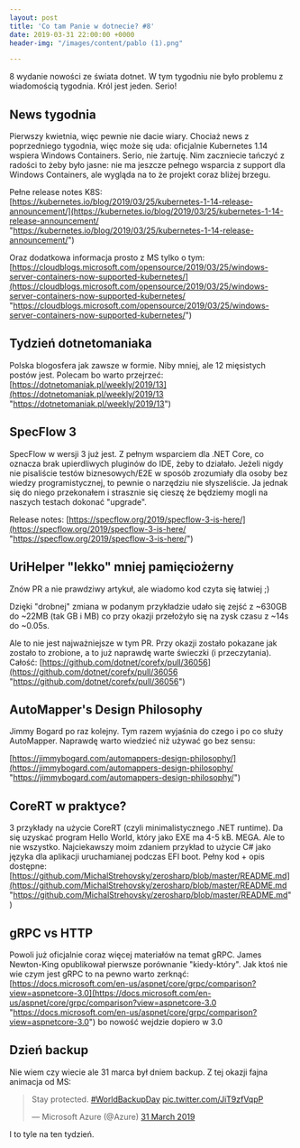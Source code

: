 ```yaml
---
layout: post
title: 'Co tam Panie w dotnecie? #8'
date: 2019-03-31 22:00:00 +0000
header-img: "/images/content/pablo (1).png"

---
```

8 wydanie nowości ze świata dotnet. W tym tygodniu nie było problemu z wiadomością tygodnia. Król jest jeden. Serio!

## News tygodnia

Pierwszy kwietnia, więc pewnie nie dacie wiary. Chociaż news z poprzedniego tygodnia, więc może się uda: oficjalnie Kubernetes 1.14 wspiera Windows Containers. Serio, nie żartuję. Nim zaczniecie tańczyć z radości to żeby było jasne: nie ma jeszcze pełnego wsparcia z support dla Windows Containers, ale wygląda na to że projekt coraz bliżej brzegu.

Pełne release notes K8S: [https://kubernetes.io/blog/2019/03/25/kubernetes-1-14-release-announcement/](https://kubernetes.io/blog/2019/03/25/kubernetes-1-14-release-announcement/ "https://kubernetes.io/blog/2019/03/25/kubernetes-1-14-release-announcement/")

Oraz dodatkowa informacja prosto z MS tylko o tym: [https://cloudblogs.microsoft.com/opensource/2019/03/25/windows-server-containers-now-supported-kubernetes/](https://cloudblogs.microsoft.com/opensource/2019/03/25/windows-server-containers-now-supported-kubernetes/ "https://cloudblogs.microsoft.com/opensource/2019/03/25/windows-server-containers-now-supported-kubernetes/")

## Tydzień dotnetomaniaka

Polska blogosfera jak zawsze w formie. Niby mniej, ale 12 mięsistych postów jest. Polecam bo warto przejrzeć: [https://dotnetomaniak.pl/weekly/2019/13](https://dotnetomaniak.pl/weekly/2019/13 "https://dotnetomaniak.pl/weekly/2019/13")

## SpecFlow 3

SpecFlow w wersji 3 już jest. Z pełnym wsparciem dla .NET Core, co oznacza brak upierdliwych pluginów do IDE, żeby to działało. Jeżeli nigdy nie pisaliście testów biznesowych/E2E w sposób zrozumiały dla osoby bez wiedzy programistycznej, to pewnie o narzędziu nie słyszeliście. Ja jednak się do niego przekonałem i strasznie się cieszę że będziemy mogli na naszych testach dokonać "upgrade".

Release notes: [https://specflow.org/2019/specflow-3-is-here/](https://specflow.org/2019/specflow-3-is-here/ "https://specflow.org/2019/specflow-3-is-here/")

## UriHelper "lekko" mniej pamięciożerny

Znów PR a nie prawdziwy artykuł, ale wiadomo kod czyta się łatwiej ;)

Dzięki "drobnej" zmiana w podanym przykładzie udało się zejść z \~630GB do \~22MB (tak GB i MB) co przy okazji przełożyło się na zysk czasu z \~14s do \~0.05s.

Ale to nie jest najważniejsze w tym PR. Przy okazji zostało pokazane jak zostało to zrobione, a to już naprawdę warte świeczki (i przeczytania). Całość: [https://github.com/dotnet/corefx/pull/36056](https://github.com/dotnet/corefx/pull/36056 "https://github.com/dotnet/corefx/pull/36056")

## AutoMapper's Design Philosophy

Jimmy Bogard po raz kolejny. Tym razem wyjaśnia do czego i po co służy AutoMapper. Naprawdę warto wiedzieć niż używać go bez sensu:

[https://jimmybogard.com/automappers-design-philosophy/](https://jimmybogard.com/automappers-design-philosophy/ "https://jimmybogard.com/automappers-design-philosophy/")

## CoreRT w praktyce?

3 przykłady na użycie CoreRT (czyli minimalistycznego .NET runtime). Da się uzyskać program Hello World, który jako EXE ma 4-5 kB. MEGA. Ale to nie wszystko. Najciekawszy moim zdaniem przykład to użycie C# jako języka dla aplikacji uruchamianej podczas EFI boot. Pełny kod + opis dostępne: [https://github.com/MichalStrehovsky/zerosharp/blob/master/README.md](https://github.com/MichalStrehovsky/zerosharp/blob/master/README.md "https://github.com/MichalStrehovsky/zerosharp/blob/master/README.md")

## gRPC vs HTTP

Powoli już oficjalnie coraz więcej materiałów na temat gRPC. James Newton-King opublikował pierwsze porównanie "kiedy-który". Jak ktoś nie wie czym jest gRPC to na pewno warto zerknąć: [https://docs.microsoft.com/en-us/aspnet/core/grpc/comparison?view=aspnetcore-3.0](https://docs.microsoft.com/en-us/aspnet/core/grpc/comparison?view=aspnetcore-3.0 "https://docs.microsoft.com/en-us/aspnet/core/grpc/comparison?view=aspnetcore-3.0") bo nowość wejdzie dopiero w 3.0

## Dzień backup

Nie wiem czy wiecie ale 31 marca był dniem backup. Z tej okazji fajna animacja od MS:

<blockquote class="twitter-tweet" data-lang="en-gb"><p lang="en" dir="ltr">Stay protected. <a href="https://twitter.com/hashtag/WorldBackupDay?src=hash&ref_src=twsrc%5Etfw">#WorldBackupDay</a> <a href="https://t.co/JiT9zfVqpP">pic.twitter.com/JiT9zfVqpP</a></p>— Microsoft Azure (@Azure) <a href="https://twitter.com/Azure/status/1112386165288648711?ref_src=twsrc%5Etfw">31 March 2019</a></blockquote>
<script async src="https://platform.twitter.com/widgets.js" charset="utf-8"></script>

I to tyle na ten tydzień.
